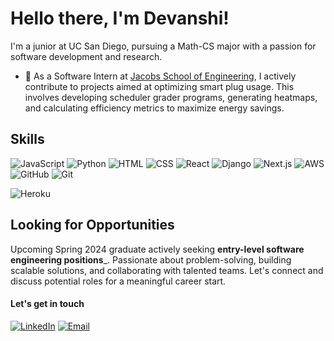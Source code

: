 # Hello there, I'm Devanshi! 
I'm a junior at UC San Diego, pursuing a Math-CS major with a passion for software development and research. 
- :star2: As a Software Intern at <a href="https://sites.google.com/ucsd.edu/derconnect/home?authuser=0">Jacobs School of Engineering</a>, I actively contribute to projects aimed at optimizing smart plug usage. This involves developing scheduler grader programs, generating heatmaps, and calculating efficiency metrics to maximize energy savings.





<!-- 
## Table of Contents

- [About Me](#about-me)
- [Projects](#projects)
- [Skills](#skills)
- [Looking for Opportunities](#looking-for-opportunities)
- [Connect with Me](#connect-with-me) -->

<!-- ## About Me -->
<!-- 
## Projects

In my GitHub repositories, you'll find a collection of my projects that showcase my passion for software development and problem-solving. From algorithms and data structures to web applications and machine learning experiments, I enjoy working on diverse projects that challenge and inspire me. Please feel free to explore my projects and provide feedback or suggestions. -->

## Skills
<!-- #### Technologies -->

![JavaScript](https://img.shields.io/badge/javascript-%23323330.svg?style=for-the-badge&logo=javascript&logoColor=%23F7DF1E) 
![Python](https://img.shields.io/badge/python-%230077b5.svg?style=for-the-badge&logo=python&logoColor=%23F7DF1E) 
![HTML](https://img.shields.io/badge/html-%23e34f2c.svg?style=for-the-badge&logo=html&logoColor=%23F7DF1E) 
![CSS](https://img.shields.io/badge/css-%23563d7c.svg?style=for-the-badge&logo=css&logoColor=%23F7DF1E) 
![React](https://img.shields.io/badge/react-%23323330.svg?style=for-the-badge&logo=react&logoColor=%2361DBFB) 
![Django](https://img.shields.io/badge/django-%2523323330.svg?style=for-the-badge&logo=django&logoColor=%2523F7DF1E) 
![Next.js](https://img.shields.io/badge/next.js-%23323330.svg?style=for-the-badge&logo=next.js&logoColor=%2523F7DF1E) 
![AWS](https://img.shields.io/badge/aws-%23e34f2c.svg?style=for-the-badge&logo=aws&logoColor=%23F7DF1E) 
![GitHub](https://img.shields.io/badge/github-%23323330.svg?style=for-the-badge&logo=github&logoColor=%2523F7DF1E) 
![Git](https://img.shields.io/badge/git-%23f7df1e.svg?style=for-the-badge&logo=git&logoColor=%2523F7DF1E) 
<!-- ![Netlify](https://img.shields.io/badge/netlify-%23323330.svg?style=for-the-badge&logo=netlify&logoColor=%2523F7DF1E)  -->
![Heroku](https://img.shields.io/badge/heroku-%23323330.svg?style=for-the-badge&logo=heroku&logoColor=%2523F7DF1E)

<!-- Here are some of the skills and technologies I have experience with:

- Programming languages: Java, Python, C++
- Web development: HTML, CSS, JavaScript, Node.js
- Data analysis: R, MATLAB, SQL
- Machine learning: TensorFlow, scikit-learn
- Version control: Git, GitHub

These are just a few examples, and I'm always eager to learn and explore new technologies to expand my skill set. -->

## Looking for Opportunities
Upcoming Spring 2024 graduate actively seeking __entry-level software engineering positions___. Passionate about problem-solving, building scalable solutions, and collaborating with talented teams. Let's connect and discuss potential roles for a meaningful career start.
<!-- Please feel free to reach out to me via email or connect with me on LinkedIn (links provided in the "Connect with Me" section below). I'm open to exploring various industries and technologies, and I'm eager to contribute my skills and knowledge to a dynamic organization. -->

<!-- ## Connect with Me -->
#### Let's get in touch

[![LinkedIn](https://img.shields.io/badge/linkedin-%23323330.svg?style=for-the-badge&logo=linkedin&logoColor=%2523F7DF1E)](https://www.linkedin.com/in/djain18/) 
[![Email](https://img.shields.io/badge/email-%23323330.svg?style=for-the-badge&logo=gmail&logoColor=%2523F7DF1E)](mailto:djain@ucsd.edu)

<!-- I would love to connect with you! Whether it's to discuss potential collaborations, share ideas, or simply have a conversation, feel free to reach out to me. You can connect with me through the following channels:

- Email: [your-email@example.com](mailto:your-email@example.com)
- LinkedIn: [Your LinkedIn Profile](https://www.linkedin.com/in/your-profile)
- Twitter: [@yourusername](https://twitter.com/yourusername) -->

<!-- Don't hesitate to get in touch, and let's explore exciting opportunities together! -->

<!-- ## License

Specify the license under which your projects are released. For example, you can choose an open-source license such as MIT, Apache, or GNU General Public License. Make sure to include the appropriate license file in your project repositories.

Feel free to customize the sections and content further based on your preferences and needs. Remember to keep your README file up to date as your academic and professional journey progresses. This comprehensive README file will provide visitors with a clear understanding of your background, skills, projects, and job search status. Good luck with your future endeavors!
 -->
